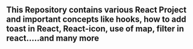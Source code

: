 ## This Repository contains various React Project and important concepts like hooks, how to add toast in React, React-icon, use of map, filter in react.....and many more
